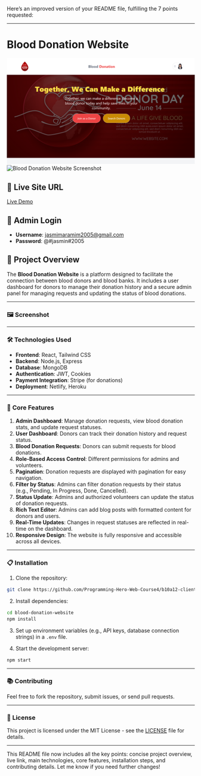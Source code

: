 Here’s an improved version of your README file, fulfilling the 7 points requested:

---

# Blood Donation Website
![Blood Donation Website Screenshot](./src/assets/images/image.png)
![Blood Donation Website Screenshot](./src/assets/images/image22.png)
## 🔗 **Live Site URL**  
[Live Demo](https://blood-donateion-website.netlify.app)

## 🔑 **Admin Login**  
- **Username**: jasmimaramim2005@gmail.com  
- **Password**: @#jasmin#2005  

## 📌 **Project Overview**  
The **Blood Donation Website** is a platform designed to facilitate the connection between blood donors and blood banks. It includes a user dashboard for donors to manage their donation history and a secure admin panel for managing requests and updating the status of blood donations.

---

### 🖼 **Screenshot**  


---

### 🛠 **Technologies Used**  
- **Frontend**: React, Tailwind CSS  
- **Backend**: Node.js, Express  
- **Database**: MongoDB  
- **Authentication**: JWT, Cookies  
- **Payment Integration**: Stripe (for donations)  
- **Deployment**: Netlify, Heroku  

---

### 🚀 **Core Features**  
1. **Admin Dashboard**: Manage donation requests, view blood donation stats, and update request statuses.  
2. **User Dashboard**: Donors can track their donation history and request status.  
3. **Blood Donation Requests**: Donors can submit requests for blood donations.  
4. **Role-Based Access Control**: Different permissions for admins and volunteers.  
5. **Pagination**: Donation requests are displayed with pagination for easy navigation.  
6. **Filter by Status**: Admins can filter donation requests by their status (e.g., Pending, In Progress, Done, Cancelled).  
7. **Status Update**: Admins and authorized volunteers can update the status of donation requests.  
8. **Rich Text Editor**: Admins can add blog posts with formatted content for donors and users.  
9. **Real-Time Updates**: Changes in request statuses are reflected in real-time on the dashboard.  
10. **Responsive Design**: The website is fully responsive and accessible across all devices.

---

### 📋 **Installation**  
1. Clone the repository:  
```bash
git clone https://github.com/Programming-Hero-Web-Course4/b10a12-client-side-jasminaramim
```

2. Install dependencies:  
```bash
cd blood-donation-website
npm install
```

3. Set up environment variables (e.g., API keys, database connection strings) in a `.env` file.

4. Start the development server:  
```bash
npm start
```

---

### 📚 **Contributing**  
Feel free to fork the repository, submit issues, or send pull requests.

---

### 📄 **License**  
This project is licensed under the MIT License - see the [LICENSE](LICENSE) file for details.

---

This README file now includes all the key points: concise project overview, live link, main technologies, core features, installation steps, and contributing details. Let me know if you need further changes!